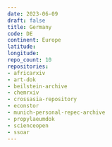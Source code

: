 ```yaml
---
date: 2023-06-09
draft: false
title: Germany
code: DE
continent: Europe
latitude:
longitude:
repo_count: 10
repositories:
- africarxiv
- art-dok
- beilstein-archive
- chemrxiv
- crossasia-repository
- econstor
- munich-personal-repec-archive
- propylaeumdok
- scienceopen
- ssoar
---
```



